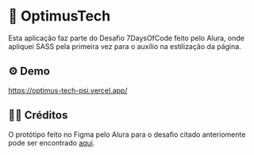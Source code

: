 # 💼 OptimusTech

<p>Esta aplicação faz parte do Desafio 7DaysOfCode feito pelo Alura, onde apliquei SASS pela primeira vez para o auxílio na estilização da página.</p>

## ⚙ Demo 
https://optimus-tech-psi.vercel.app/

## 🤝🏻 Créditos 
<p>O protótipo feito no Figma pelo Alura para o desafio citado anteriomente pode ser encontrado <a href="https://www.figma.com/file/mm3MLozvUDGhDRTxSLlGL5/7daysOfCode-HTML-CSS?node-id=0%3A1">aqui</a>. 



